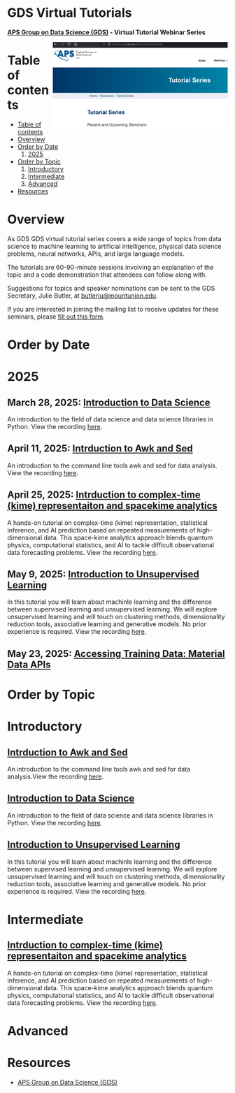 # GDS Virtual Tutorials

**[APS Group on Data Science (GDS)](https://engage.aps.org/gds/home) - Virtual Tutorial Webinar Series**

<a href="https://engage.aps.org/gds/home"><img align="right" width="400" src="https://github.com/butler-julie/GDSVirtualTutorials/blob/main/APS_GDS_WebinarSeries.png?raw=true"></a>

Table of contents
=================

<!--ts-->
   * [Table of contents](#table-of-contents)
   * [Overview](#overview)
   * [Order by Date](#order-by-date)
       1. [2025](#2025)
   * [Order by Topic](#order-by-topic)
       1. [Introductory](#introductory)
       2. [Intermediate](#intermediate)
       3. [Advanced](#advanced)
   * [Resources](#resources)
<!--te-->

Overview
========

As GDS GDS virtual tutorial series covers a wide range of topics from data science to machine learning to artificial intelligence, physical data science problems, neural networks, APIs, and large language models.

The tutorials are 60-90-minute sessions involving an explanation of the topic and a code demonstration that attendees can follow along with.

Suggestions for topics and speaker nominations can be sent to the GDS Secretary, Julie Butler, at butlerju@mountunion.edu.

If you are interested in joining the mailing list to receive updates for these seminars, please [fill out this form](https://info.aps.org/e/640833/t-vfkFXVvQWNus/2syd9q/1463585955/h/ue3TMDDPUGK0ltWq7s4GLACXvBgcNK6HJn2MM8L97cQ).

 
Order by Date
=============

# 2025
## March 28, 2025: [Introduction to Data Science](032825_IntroToDS/README.md)
An introduction to the field of data science and data science libraries in Python. View the recording [here](https://youtu.be/pj0p_eTVjj0?si=h3KUOunClUI_n_QE).

## April 11, 2025: [Intrduction to Awk and Sed](041125_AwkAndSed/README.md)
An introduction to the command line tools awk and sed for data analysis. View the recording [here](https://youtu.be/yFDLNiSFmcw?si=F9tVVsYT1DAmcI2O).

## April 25, 2025: [Intrduction to complex-time (kime) representaiton and spacekime analytics](042525_Kime/README.md)
A hands-on tutorial on complex-time (kime) representation, statistical inference, and AI prediction based on repeated measurements of high-dimensional data. This space-kime analytics approach blends quantum physics, computational statistics, and AI to tackle difficult observational data forecasting problems. View the recording [here](https://youtu.be/PVbTOW-JAag?si=mYZ2RB-rLvCdommW).

## May 9, 2025: [Introduction to Unsupervised Learning](050925_UnsupervisedLearning/README.md)
In this tutorial you will learn about machinle learning and the difference between supervised learning and unsupervised learning. We will explore unsupervised learning and will touch on clustering methods, dimensionality reduction tools, associative learning and generative models. No prior experience is required. View the recording [here](https://youtu.be/0Ecge0SgyUI?si=mHxaAKBJitKuLrKQ).

## May 23, 2025: [Accessing Training Data: Material Data APIs](052325_APIs/README.md)

Order by Topic
==============

# Introductory

## [Intrduction to Awk and Sed](041125_AwkAndSed/README.md)
An introduction to the command line tools awk and sed for data analysis.View the recording [here](https://youtu.be/yFDLNiSFmcw?si=F9tVVsYT1DAmcI2O).

## [Introduction to Data Science](032825_IntroToDS/README.md)
An introduction to the field of data science and data science libraries in Python. View the recording [here](https://youtu.be/pj0p_eTVjj0?si=h3KUOunClUI_n_QE).

## [Introduction to Unsupervised Learning](050925_UnsupervisedLearning/README.md)
In this tutorial you will learn about machinle learning and the difference between supervised learning and unsupervised learning. We will explore unsupervised learning and will touch on clustering methods, dimensionality reduction tools, associative learning and generative models. No prior experience is required. View the recording [here](https://youtu.be/0Ecge0SgyUI?si=mHxaAKBJitKuLrKQ).

# Intermediate

## [Intrduction to complex-time (kime) representaiton and spacekime analytics](042525_Kime/README.md)
A hands-on tutorial on complex-time (kime) representation, statistical inference, and AI prediction based on repeated measurements of high-dimensional data. This space-kime analytics approach blends quantum physics, computational statistics, and AI to tackle difficult observational data forecasting problems. View the recording [here](https://youtu.be/PVbTOW-JAag?si=mYZ2RB-rLvCdommW).

# Advanced


Resources
=========

* [APS Group on Data Science (GDS)](https://engage.aps.org/gds/home)
